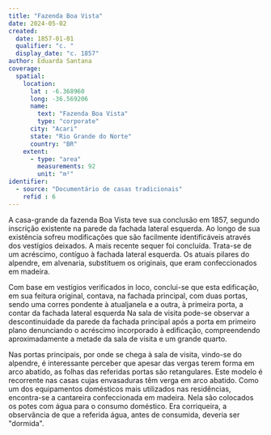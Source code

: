 ```yaml
---
title: "Fazenda Boa Vista"
date: 2024-05-02
created:
  date: 1857-01-01
  qualifier: "c. "
  display_date: "c. 1857"
author: Eduarda Santana
coverage:
  spatial:
    location:
      lat : -6.368960
      long: -36.569206
      name: 
        text: "Fazenda Boa Vista"
        type: "corporate"
      city: "Acari"
      state: "Rio Grande do Norte"
      country: "BR"
    extent:
      - type: "area"
        measurements: 92
        unit: "m²"
identifier:
  - source: "Documentário de casas tradicionais"
    refid : 6
---
```


A casa-grande da fazenda Boa Vista teve sua conclusão em 1857, segundo inscrição existente na parede da fachada lateral esquerda. Ao longo de sua existência sofreu modificações que são facilmente identificáveis através dos vestígios deixados. A mais recente sequer foi concluída. Trata-se de um acréscimo, contíguo à fachada lateral esquerda. Os atuais pilares do alpendre, em alvenaria, substituem os originais, que eram confeccionados em madeira.

Com base em vestígios verificados in loco, conclui-se que esta edificação, em sua feitura original, contava, na fachada principal, com duas portas, sendo uma corres pondente à atualjanela e a outra, à primeira porta, a contar da fachada lateral esquerda Na sala de visita pode-se observar a descontinuidade da parede da fachada principal após a porta em primeiro plano denunciando o acréscimo incorporado à edificação, compreendendo aproximadamente a metade da sala de visita e um grande quarto. 

Nas portas principais, por onde se chega à sala de visita, vindo-se do alpendre, é interessante perceber que apesar das vergas terem forma em arco abatido, as folhas das referidas portas são retangulares. Este modelo é recorrente nas casas cujas envasaduras têm verga em arco abatido. Como um dos equipamentos domésticos mais utilizados nas residências, encontra-se a cantareira confeccionada em madeira. Nela são colocados os potes com água para o consumo doméstico. Era corriqueira, a observância de que a referida água, antes de consumida, deveria ser "dormida".
